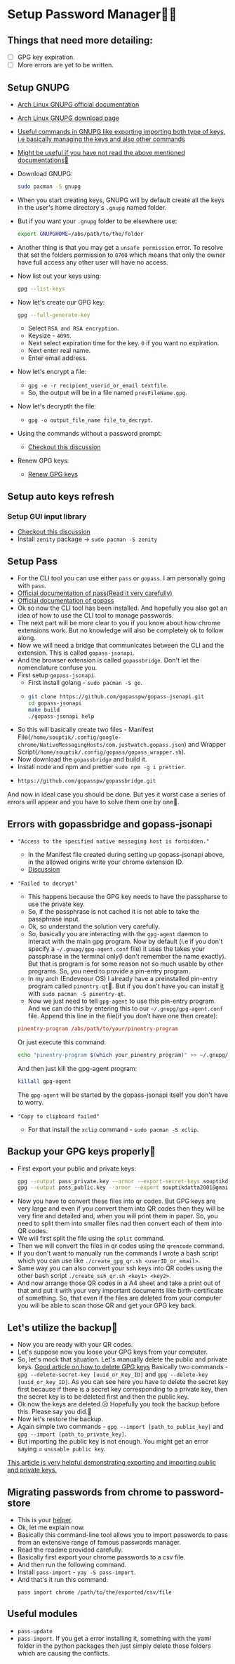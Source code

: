 # Setup Password Manager🔑🔑

## Things that need more detailing:

- [ ] GPG key expiration.
- [ ] More errors are yet to be written.

## Setup GNUPG

- [Arch Linux GNUPG official documentation](https://wiki.archlinux.org/title/GnuPG)
- [Arch Linux GNUPG download page](https://archlinux.org/packages/core/x86_64/gnupg/)
- [Useful commands in GNUPG like exporting importing both type of keys, i.e basically managing the keys and also other commands](https://kb.iu.edu/d/awiu)
- [Might be useful if you have not read the above mentioned documentations🤫](https://superuser.com/questions/814409/gnupg-opengpg-recovering-public-key-from-private-key)
- Download GNUPG:
  ```bash
  sudo pacman -S gnupg
  ```
- When you start creating keys, GNUPG will by default create all the keys in the user's home directory's `.gnupg` named folder.
- But if you want your `.gnupg` folder to be elsewhere use:
  ```bash
  export GNUPGHOME=/abs/path/to/the/folder
  ```
- Another thing is that you may get a `unsafe permission` error. To resolve that set the folders permission to `0700` which means that only the owner have full access any other user will have no access.
- Now list out your keys using:
  ```bash
  gpg --list-keys
  ```
- Now let's create our GPG key:
  ```bash
  gpg --full-generate-key
  ```
  - Select `RSA and RSA encryption`.
  - Keysize - `4096`.
  - Next select expiration time for the key. `0` if you want no expiration.
  - Next enter real name.
  - Enter email address.

- Now let's encrypt a file:
  - `gpg -e -r recipient_userid_or_email textfile`.
  - So, the output will be in a file named `prevFileName.gpg`.
- Now let's decrypth the file:
  - `gpg -o output_file_name file_to_decrypt`.

- Using the commands without a password prompt:
  - [Checkout this discussion](https://unix.stackexchange.com/questions/60213/gpg-asks-for-password-even-with-passphrase)
- Renew GPG keys:
  - [Renew GPG keys](https://gist.github.com/krisleech/760213ed287ea9da85521c7c9aac1df0)

## Setup auto keys refresh

### Setup GUI input library

- [Checkout this discussion](https://unix.stackexchange.com/questions/603682/bash-script-request-input-via-gui)
- Install `zenity` package -> `sudo pacman -S zenity`

## Setup Pass

- For the CLI tool you can use either `pass` or `gopass`. I am personally going with `pass`.
- [Official documentation of pass(Read it very carefully)](https://www.passwordstore.org/)
- [Official documentation of gopass](https://www.gopass.pw/)
- Ok so now the CLI tool has been installed. And hopefully you also got an idea of how to use the CLI tool to manage passwords.
- The next part will be more clear to you if you know about how chrome extensions work. But no knowledge will also be completely ok to follow along.
- Now we will need a bridge that communicates between the CLI and the extension. This is called `gopass-jsonapi`.
- And the browser extension is called `gopassbridge`. Don't let the nomenclature confuse you.
- First setup `gopass-jsonapi`.
  - First install golang - `sudo pacman -S go`.
  - ```bash
    git clone https://github.com/gopasspw/gopass-jsonapi.git
    cd gopass-jsonapi
    make build
    ./gopass-jsonapi help
    ```
- So this will basically create two files - Manifest File(`/home/souptik/.config/google-chrome/NativeMessagingHosts/com.justwatch.gopass.json`) and Wrapper Script(`/home/souptik/.config/gopass/gopass_wrapper.sh`).
- Now download the `gopassbridge` and build it.
 - Install node and npm and prettier `sudo npm -g i prettier`.
 - ```bash
   https://github.com/gopasspw/gopassbridge.git
   ```

And now in ideal case you should be done. But yes it worst case a series of errors will appear and you have to solve them one by one🧐.

## Errors with gopassbridge and gopass-jsonapi

- `"Access to the specified native messaging host is forbidden."`
  - In the Manifest file created during setting up gopass-jsonapi above, in the allowed origins write your chrome extension ID.
  - [Discussion](https://stackoverflow.com/questions/20216224/chrome-native-messaging-error-access-to-the-specified-native-messaging-host-i)
- `"Failed to decrypt"`
  - This happens because the GPG key needs to have the passpharse to use the private key.
  - So, if the passphrase is not cached it is not able to take the passphrase input.
  - Ok, so understand the solution very carefully.
  - So, basically you are interacting with the `gpg-agent` daemon to interact with the main gpg program. Now by default (i.e if you don't specify a `~/.gnupg/gpg-agent.conf` file) it uses the takes your passphrase in the terminal only(I don't remember the name exactly). But that is program is for some reason not so much usable by other programs. So, you need to provide a pin-entry program.
  - In my arch (Endeveour OS) I already have a preinstalled pin-entry program called `pinentry-qt`🤯. But if you don't have you can install [it](https://archlinux.org/packages/core/x86_64/pinentry/) with `sudo pacman -S pinentry-qt`.
  - Now we just need to tell `gpg-agent` to use this pin-entry program. And we can do this by entering this to our `~/.gnupg/gpg-agent.conf` file. Append this line in the file(if you don't have one then create):
  ```conf
  pinentry-program /abs/path/to/your/pinentry-program
  ```
  Or just execute this command:
  ```bash
  echo "pinentry-program $(which your_pinentry_program)" >> ~/.gnupg/gpg-agent.conf
  ```
  And then just kill the gpg-agent program:
  ```bash
  killall gpg-agent
  ```
  The `gpg-agent` will be started by the gopass-jsonapi itself you don't have to worry.

- `"Copy to clipboard failed"`
  - For that install the `xclip` command - `sudo pacman -S xclip`.

## Backup your GPG keys properly📜

- First export your public and private keys:
  ```bash
  gpg --output pass_private.key --armor --export-secret-keys souptikdatta2001@gmail.com
  gpg --output pass_public.key --armor --export souptikdatta2001@gmail.com
  ```
- Now you have to convert these files into qr codes. But GPG keys are very large and even if you convert them into QR codes then they will be very fine and detailed and, when you will print them in paper. So, you need to split them into smaller files nad then convert each of them into QR codes.
- We will first split the file using the `split` command.
- Then we will convert the files in qr codes using the `qrencode` command.
- If you don't want to manually run the commands I wrote a bash script which you can use like `./create_gpg_qr.sh <userID_or_email>`.
- Same way you can also convert your ssh keys into QR codes using the other bash script `./create_ssh_qr.sh <key1> <key2>`.
- And now arrange those QR codes in a A4 sheet and take a print out of that and put it with your very important documents like birth-certificate of something. So, that even if the files are deleted from your computer you will be able to scan those QR and get your GPG key back.

## Let's utilize the backup🧐

- Now you are ready with your QR codes.
- Let's suppose now you loose your GPG keys from your computer.
- So, let's mock that situation. Let's manually delete the public and private keys.
  [Good article on how to delete GPG keys](https://linuxhint.com/delete-gpg-keys-linux/)
  Basically two commands - `gpg --delete-secret-key [uuid_or_Key_ID]` and `gpg --delete-key [uuid_or_key_ID]`.
  As you can see here you have to delete the secret key first because if there is a secret key corresponding to a private key, then the secret key is to be deleted first and then the public key.
- Ok now the keys are deleted.😥 Hopefully you took the backup before this. Please say you did.🤯
- Now let's restore the backup.
- Again simple two commands - `gpg --import [path_to_public_key]` and `gpg --import [path_to_private_key]`.
- But importing the public key is not enough. You might get an error saying = `unusable public key`.

[This article is very helpful demonstrating exporting and importing public and private keys.](https://linuxhint.com/export-import-keys-with-gpg/)


## Migrating passwords from chrome to password-store

- This is your [helper](https://github.com/roddhjav/pass-import).
- Ok, let me explain now.
- Basically this command-line tool allows you to import passwords to pass from an extensive range of famous passwords manager.
- Read the readme provided carefully.
- Basically first export your chrome passwords to a csv file.
- And then run the following command.
- Install `pass-import` - `yay -S pass-import`.
- And that's it run this command.
  ```
  pass import chrome /path/to/the/exported/csv/file
  ```

## Useful modules

- `pass-update`
- `pass-import`.
  If you get a error installing it, something with the yaml folder in the python packages then just simply delete those folders which are causing the conflicts.